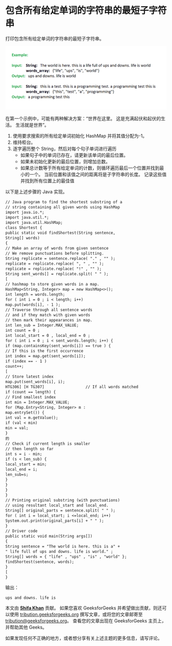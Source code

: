 # 包含所有给定单词的字符串的最短子字符串

打印包含所有给定单词的字符串的最短子字符串。

![](img/244ab3390a4cb1b1c85d3d980b9bdc36.png)

在第一个示例中，可能有两种解决方案：“世界在这里。 这是充满起伏和起伏的生活。 生活就是世界”。

1.  使用要求搜索的所有给定单词初始化 HashMap 并将其值分配为-1。
2.  维持柜台。
3.  逐字遍历整个 String，然后对每个句子单词进行遍历
    *   如果句子中的单词已存在，请更新该单词的最后位置。
    *   如果未初始化更新的最后位置，则增加总数。
    *   如果总计数等于所有给定单词的计数，则循环遍历最后一个位置并找到最小的一个。 当前位置和该值之间的距离将是子字符串的长度。 记录这些值并找到所有位置上的最佳值

以下是上述步骤的 Java 实现。

```
// Java program to find the shortest substring of a
// string containing all given words using HashMap
import java.io.*;
import java.util.*;
import java.util.HashMap;
class Shortest {
public static void findShortest(String sentence,
String[] words)
{
// Make an array of words from given sentence
// We remove punctuations before splitting.
String replicate = sentence.replace( "." , "" );
replicate = replicate.replace( ", " , "" );
replicate = replicate.replace( "!" , "" );
String sent_words[] = replicate.split( " " );
[
// hashmap to store given words in a map.
HashMap<String, Integer> map = new HashMap<>();
int length = words.length;
for ( int i = 0 ; i < length; i++)
map.put(words[i], - 1 );
// Traverse through all sentence words
// and if they match with given words
// then mark their appearances in map.
int len_sub = Integer.MAX_VALUE;
int count = 0 ;
int local_start = 0 , local_end = 0 ;
for ( int i = 0 ; i < sent_words.length; i++) {
if (map.containsKey(sent_words[i]) == true ) {
// If this is the first occurrence
int index = map.get(sent_words[i]);
if (index == - 1 )
count++;
[
// Store latest index
map.put(sent_words[i], i);
HTG306] [H TG307]                  // If all words matched
if (count == length) {
// Find smallest index
int min = Integer.MAX_VALUE;
for (Map.Entry<String, Integer> m :
map.entrySet()) {
int val = m.getValue();
if (val < min)
min = val;
}
的
// Check if current length is smaller
// then length so far
int s = i - min;
if (s < len_sub) {
local_start = min;
local_end = i;
len_sub=s;
}
}
}
}
// Printing original substring (with punctuations)
// using resultant local_start and local_end.
String[] original_parts = sentence.split( " " );
for ( int i = local_start; i <=local_end; i++)
System.out.print(original_parts[i] + " " );
}
// Driver code
public static void main(String args[])
{
String sentence = "The world is here. this is a" +
" life full of ups and downs. life is world." ;
String[] words = { "life" , "ups" , "is" , "world" };
findShortest(sentence, words);
}
[
}
```

输出：

```
ups and downs. life is 
```

本文由 [**Shifa Khan**](https://auth.geeksforgeeks.org/profile.php?user=Apple0710) 贡献。 如果您喜欢 GeeksforGeeks 并希望做出贡献，则还可以使用 [tribution.geeksforgeeks.org](http://www.contribute.geeksforgeeks.org) 撰写文章，或将您的文章邮寄至 tribution@geeksforgeeks.org。 查看您的文章出现在 GeeksforGeeks 主页上，并帮助其他 Geeks。

如果发现任何不正确的地方，或者想分享有关上述主题的更多信息，请写评论。

